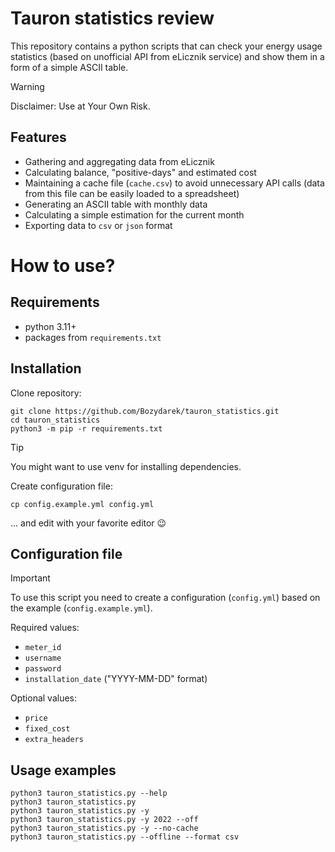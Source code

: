 # Tauron statistics review

This repository contains a python scripts that can check your energy usage statistics (based on unofficial API from eLicznik service) and show them in a form of a simple ASCII table.

> [!WARNING]
> Disclaimer: Use at Your Own Risk.

## Features

* Gathering and aggregating data from eLicznik
* Calculating balance, "positive-days" and estimated cost
* Maintaining a cache file (`cache.csv`) to avoid unnecessary API calls (data from this file can be easily loaded to a spreadsheet)
* Generating an ASCII table with monthly data
* Calculating a simple estimation for the current month
* Exporting data to `csv` or `json` format

# How to use?

## Requirements
* python 3.11+
* packages from `requirements.txt`

## Installation
Clone repository:

```
git clone https://github.com/Bozydarek/tauron_statistics.git
cd tauron_statistics
python3 -m pip -r requirements.txt
```

> [!TIP]
> You might want to use venv for installing dependencies.

Create configuration file:
```
cp config.example.yml config.yml
```
... and edit with your favorite editor 😉

## Configuration file

> [!IMPORTANT]
> To use this script you need to create a configuration (`config.yml`) based on the example (`config.example.yml`).

Required values:
* `meter_id`
* `username`
* `password`
* `installation_date` ("YYYY-MM-DD" format)

Optional values:
* `price`
* `fixed_cost`
* `extra_headers`

## Usage examples

```
python3 tauron_statistics.py --help
python3 tauron_statistics.py
python3 tauron_statistics.py -y
python3 tauron_statistics.py -y 2022 --off
python3 tauron_statistics.py -y --no-cache
python3 tauron_statistics.py --offline --format csv
```
